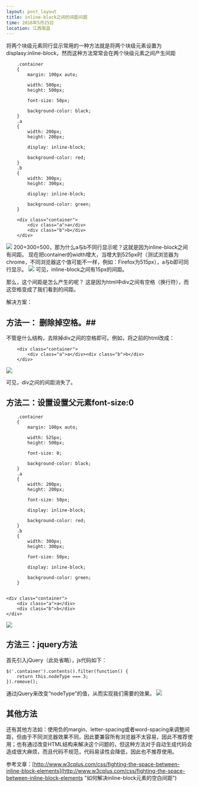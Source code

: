 ```yaml
---
layout: post_layout
title: inline-block之间的间距问题
time: 2016年5月25日
location: 江西南昌
---
```


将两个块级元素同行显示常用的一种方法就是将两个块级元素设置为displasy:inline-block，然而这种方法常常会在两个块级元素之间产生间距

    	

		.container
		{
			margin: 100px auto;

			width: 500px;
			height: 500px;

			font-size: 50px;

			background-color: black;
		}
		.a
		{
			width: 200px;
			height: 200px;

			display: inline-block;

			background-color: red;
		}
		.b
		{
			width: 300px;
			height: 300px;

			display: inline-block;
			
			background-color: green;
		}

		<div class="container">
			<div class="a">a</div>
			<div class="b">b</div>
		</div>



![](http://i.imgur.com/ike3YMh.png)
200+300=500，那为什么a与b不同行显示呢？这就是因为inline-block之间有间距。
现在把container的width增大，当增大到525px时（测试浏览器为chrome，不同浏览器这个值可能不一样，例如：Firefox为515px），a与b即可同行显示。
![](http://i.imgur.com/Gsqf8nd.png)
可见，inline-block之间有15px的间距。

那么，这个间距是怎么产生的呢？
这是因为html中div之间有空格（换行符），而这空格变成了我们看到的间距。

解决方案：

## 方法一： 删除掉空格。##


不管是什么结构，去除掉div之间的空格即可。例如，将之前的html改成：


		<div class="container">
			<div class="a">a</div><div class="b">b</div>
		</div>
![](http://i.imgur.com/tpDxth8.png)

可见，div之间的间距消失了。

##  方法二：设置设置父元素font-size:0 ##

    	.container
		{
			margin: 100px auto;

			width: 525px;
			height: 500px;

			font-size: 0;

			background-color: black;
		}
		.a
		{
			width: 200px;
			height: 200px;

			font-size: 50px;

			display: inline-block;

			background-color: red;
		}
		.b
		{
			width: 300px;
			height: 300px;

			font-size: 50px;

			display: inline-block;

			background-color: green;
		}


    <div class="container">
		<div class="a">a</div>
		<div class="b">b</div>
	</div>


![](http://i.imgur.com/tpDxth8.png)
## 方法三：jquery方法 ##

首先引入jQuery（此处省略），js代码如下：

	$('.container').contents().filter(function() {
    	return this.nodeType === 3;
	}).remove();

通过jQuery来改变“nodeType”的值，从而实现我们需要的效果。
![](http://i.imgur.com/tpDxth8.png)

## 其他方法 ##
还有其他方法如：使用负的margin、letter-spacing或者word-spacing来调整间距，但由于不同浏览器效果不同，因此要兼容所有浏览器不太容易，因此不推荐使用；也有通过改变HTML结构来解决这个问题的，但这种方法对于自动生成代码会造成很大麻烦，而且代码不规范，代码易读性会降低，因此也不推荐使用。



参考文章：[http://www.w3cplus.com/css/fighting-the-space-between-inline-block-elements](http://www.w3cplus.com/css/fighting-the-space-between-inline-block-elements "如何解决inline-block元素的空白间距")